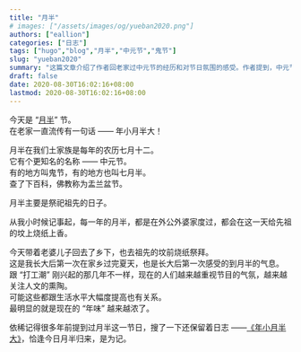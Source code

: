 ```yaml
---
title: "月半"
# images: ["/assets/images/og/yueban2020.png"]
authors: ["eallion"]
categories: ["日志"]
tags: ["hugo","blog","月半","中元节","鬼节"]
slug: "yueban2020"
summary: "这篇文章介绍了作者回老家过中元节的经历和对节日氛围的感受。作者提到，中元节是每年农历七月十二日，主要是用来祭祀祖先的日子。作者称这是他长大后第一次在家乡过完夏天，也是第一次感受到中元节的气息。作者还提到现在人们对节日氛围越来越重视，可能与生活水平提高有关。"
draft: false
date: 2020-08-30T16:02:16+08:00
lastmod: 2020-08-30T16:02:16+08:00
---
```


今天是 “[月半](https://baike.baidu.com/item/%E6%9C%88%E5%8D%8A/10042879)” 节。  
在老家一直流传有一句话 —— 年小月半大！

月半在我们土家族是每年的农历七月十二。  
它有个更知名的名称 —— 中元节。  
有的地方叫鬼节，有的地方也叫七月半。  
查了下百科，佛教称为盂兰盆节。  

月半主要是祭祀祖先的日子。  

从我小时候记事起，每一年的月半，都是在外公外婆家度过，都会在这一天给先祖的坟上烧纸上香。  

今天带着老婆儿子回去了乡下，也去祖先的坟前烧纸祭拜。  
这是我长大后第一次在家乡过完夏天，也是长大后第一次感受的到月半的气息。  
跟 “打工潮” 刚兴起的那几年不一样，现在的人们越来越重视节目的气氛，越来越关注人文的熏陶。  
可能这些都跟生活水平大幅度提高也有关系。  
最明显的就是现在的 “年味” 越来越浓了。  

依稀记得很多年前提到过月半这一节日，搜了一下还保留着日志 ——[《年小月半大》](https://eallion.com/yueban/)，恰逢今日月半归来，是为记。  
